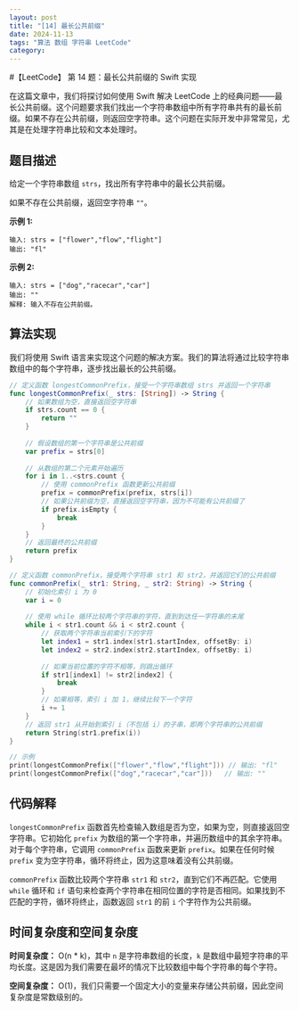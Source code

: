 ```yaml
---
layout: post
title: "[14] 最长公共前缀"
date: 2024-11-13
tags: "算法 数组 字符串 LeetCode"
category: 
---
```


#【LeetCode】 第 14 题：最长公共前缀的 Swift 实现

在这篇文章中，我们将探讨如何使用 Swift 解决 LeetCode 上的经典问题——最长公共前缀。这个问题要求我们找出一个字符串数组中所有字符串共有的最长前缀。如果不存在公共前缀，则返回空字符串。这个问题在实际开发中非常常见，尤其是在处理字符串比较和文本处理时。

## 题目描述

给定一个字符串数组 `strs`，找出所有字符串中的最长公共前缀。

如果不存在公共前缀，返回空字符串 `""`。

**示例 1:**

```
输入: strs = ["flower","flow","flight"]
输出: "fl"
```

**示例 2:**

```
输入: strs = ["dog","racecar","car"]
输出: ""
解释: 输入不存在公共前缀。
```

## 算法实现

我们将使用 Swift 语言来实现这个问题的解决方案。我们的算法将通过比较字符串数组中的每个字符串，逐步找出最长的公共前缀。

```swift
// 定义函数 longestCommonPrefix，接受一个字符串数组 strs 并返回一个字符串
func longestCommonPrefix(_ strs: [String]) -> String {
    // 如果数组为空，直接返回空字符串
    if strs.count == 0 {
        return ""
    }
    
    // 假设数组的第一个字符串是公共前缀
    var prefix = strs[0]
    
    // 从数组的第二个元素开始遍历
    for i in 1..<strs.count {
        // 使用 commonPrefix 函数更新公共前缀
        prefix = commonPrefix(prefix, strs[i])
        // 如果公共前缀为空，直接返回空字符串，因为不可能有公共前缀了
        if prefix.isEmpty {
            break
        }
    }
    // 返回最终的公共前缀
    return prefix
}

// 定义函数 commonPrefix，接受两个字符串 str1 和 str2，并返回它们的公共前缀
func commonPrefix(_ str1: String, _ str2: String) -> String {
    // 初始化索引 i 为 0
    var i = 0
    
    // 使用 while 循环比较两个字符串的字符，直到到达任一字符串的末尾
    while i < str1.count && i < str2.count {
        // 获取两个字符串当前索引下的字符
        let index1 = str1.index(str1.startIndex, offsetBy: i)
        let index2 = str2.index(str2.startIndex, offsetBy: i)
        
        // 如果当前位置的字符不相等，则跳出循环
        if str1[index1] != str2[index2] {
            break
        }
        // 如果相等，索引 i 加 1，继续比较下一个字符
        i += 1
    }
    // 返回 str1 从开始到索引 i（不包括 i）的子串，即两个字符串的公共前缀
    return String(str1.prefix(i))
}

// 示例
print(longestCommonPrefix(["flower","flow","flight"])) // 输出: "fl"
print(longestCommonPrefix(["dog","racecar","car"]))   // 输出: ""
```

## 代码解释

`longestCommonPrefix` 函数首先检查输入数组是否为空，如果为空，则直接返回空字符串。它初始化 `prefix` 为数组的第一个字符串，并遍历数组中的其余字符串。对于每个字符串，它调用 `commonPrefix` 函数来更新 `prefix`。如果在任何时候 `prefix` 变为空字符串，循环将终止，因为这意味着没有公共前缀。

`commonPrefix` 函数比较两个字符串 `str1` 和 `str2`，直到它们不再匹配。它使用 `while` 循环和 `if` 语句来检查两个字符串在相同位置的字符是否相同。如果找到不匹配的字符，循环将终止，函数返回 `str1` 的前 `i` 个字符作为公共前缀。

## 时间复杂度和空间复杂度

**时间复杂度：** O(n * k)，其中 `n` 是字符串数组的长度，`k` 是数组中最短字符串的平均长度。这是因为我们需要在最坏的情况下比较数组中每个字符串的每个字符。

**空间复杂度：** O(1)，我们只需要一个固定大小的变量来存储公共前缀，因此空间复杂度是常数级别的。

